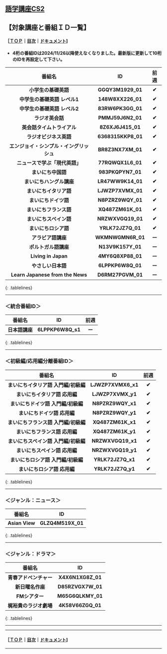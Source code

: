 ## [語学講座CS2](https://csreviser.github.io/CaptureStream2/)  
## 【対象講座と番組ＩＤ一覧】  
#### ［[ＴＯＰ](./)**｜**[目次](./#目次)**｜**[ドキュメント](./#ドキュメント-1)]
* **4桁の番組IDは2024/11/26以降使えなくなりました。最新版に更新して10桁のIDを再設定して下さい。**

<style>
.tablelines table, .tablelines td, .tablelines th {
        border: 1px solid black;
        }
</style>

|番組名|ID|前週|
|:-------------:|:-------------:|:-------------:|
| **小学生の基礎英語**|**GGQY3M1929_01**|**✔︎**|
| **中学生の基礎英語 レベル1**|**148W8XX226_01**|**✔︎**|
| **中学生の基礎英語 レベル2** | **83RW6PK3GG_01** |**✔︎**|
| **ラジオ英会話** |	**PMMJ59J6N2_01** |**✔︎**|
| **英会話タイムトライアル** |	**8Z6XJ6J415_01** |**✔︎**|
| **ラジオビジネス英語** |	**6368315KKP8_01** |**✔︎**|
| **エンジョイ・シンプル・イングリッシュ** |**BR8Z3NX7XM_01** |**✔︎**|
| **ニュースで学ぶ「現代英語」**| **77RQWQX1L6_01** |**✔︎**|
| **まいにち中国語** |**983PKQPYN7_01** |**✔︎**|
| **まいにちハングル講座** |**LR47WW9K14_01** |**✔︎**|
| **まいにちイタリア語** | **LJWZP7XVMX_01** |**✔︎**|
| **まいにちドイツ語** |**N8PZRZ9WQY_01** |**✔︎**|
| **まいにちフランス語** |**XQ487ZM61K_01** |**✔︎**|
| **まいにちスペイン語** |**NRZWXVGQ19_01** |**✔︎**|
| **まいにちロシア語** | **YRLK72JZ7Q_01** |**✔︎**|
| **アラビア語講座** |**WKMNWGMN6R_01** |**ー**|
| **ポルトガル語講座**|**N13V9K157Y_01** |**ー**|
| **Living in Japan** | **4MY6Q8XP88_01** |**ー**|
| **やさしい日本語** | **6LPPKP6W8Q_01** |**ー**|
| **Learn Japanese from the News**  | **D6RM27PGVM_01** |**ー**|
{: .tablelines}


***

### ＜統合番組ID＞
<style>
.tablelines table, .tablelines td, .tablelines th {
        border: 1px solid black;
        }
</style>
| 番組名  |	ID |**前週**|
|:-------------:|:-------------:|:---:|
|**日本語講座** | **6LPPKP6W8Q_s1** |**ー**|
{: .tablelines}

***

### ＜初級編/応用編分離番組ID＞
<style>
.tablelines table, .tablelines td, .tablelines th {
        border: 1px solid black;
        }
</style>

|番組名|ID|前週|
|:-------------:|:-------------:|:-------------:|
| **まいにちイタリア語 入門編/初級編** | **LJWZP7XVMX6_x1** |**✔︎**|
| **まいにちイタリア語 応用編** | **LJWZP7XVMX_y1** |**✔︎**|
| **まいにちドイツ語 入門編/初級編** |**N8PZRZ9WQY_x1** |**✔︎**|
| **まいにちドイツ語 応用編** |**N8PZRZ9WQY_y1** |**✔︎**|
| **まいにちフランス語 入門編/初級編** |**XQ487ZM61K_x1** |**✔︎**|
| **まいにちフランス語 応用編** |**XQ487ZM61K_y1** |**✔︎**|
| **まいにちスペイン語 入門編/初級編** |**NRZWXVGQ19_x1** |**✔︎**|
| **まいにちスペイン語 応用編** |**NRZWXVGQ19_y1** |**✔︎**|
| **まいにちロシア語 入門編/初級編** | **YRLK72JZ7Q_x1** |**✔︎**|
| **まいにちロシア語 応用編** | **YRLK72JZ7Q_y1** |**✔︎**|
{: .tablelines}

***

### ＜ジャンル：ニュース＞
<style>
.tablelines table, .tablelines td, .tablelines th {
        border: 1px solid black;
        }
</style>
| 番組名  |	ID |
|:-------------:|:-------------:|
|**Asian View** | **GLZQ4M519X_01** |
{: .tablelines}

***

### ＜ジャンル：ドラマ＞
<style>
.tablelines table, .tablelines td, .tablelines th {
        border: 1px solid black;
        }
</style>
| 番組名  |	ID |
|:-------------:|:-------------:|
|**青春アドベンチャー** | **X4X6N1XG8Z_01** |
|**新日曜名作座** | **D85RZVGX7W_01** |
|**FMシアター** | **M65G6QLKMY_01** |
|**梶裕貴のラジオ劇場** | **4K58V66ZGQ_01** |
{: .tablelines}

***
***



#### ［[ＴＯＰ](./)**｜**[目次](./#目次)**｜**[ドキュメント](./#ドキュメント-1)]

*** 
 <link rel="shortcut icon" type="image/x-icon" href="https://avatars.githubusercontent.com/u/46049273?v=4">
 <meta name="twitter:image:src" content="https://avatars.githubusercontent.com/u/46049273?v=4">
